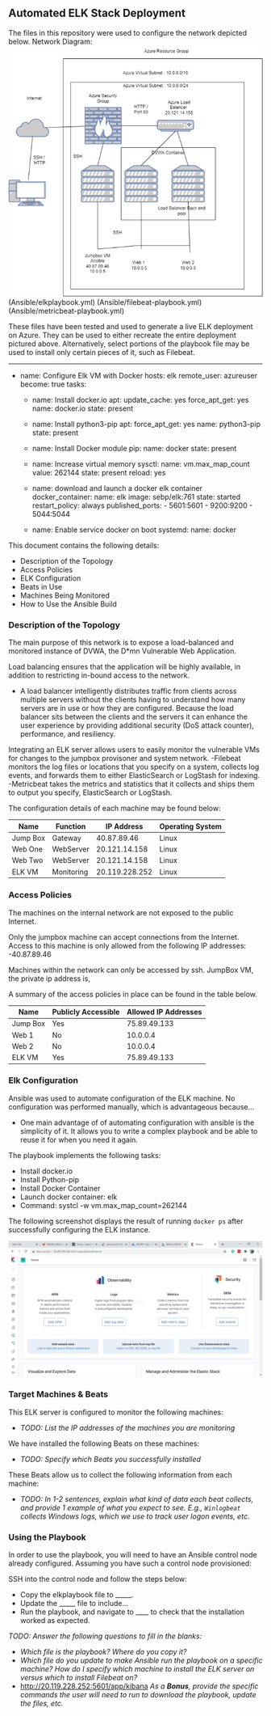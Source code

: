 ## Automated ELK Stack Deployment

The files in this repository were used to configure the network depicted below.
Network Diagram:
![](./Images/NetworkDiagram.png)
(Ansible/elkplaybook.yml) (Ansible/filebeat-playbook.yml) (Ansible/metricbeat-playbook.yml) 

These files have been tested and used to generate a live ELK deployment on Azure. They can be used to either recreate the entire deployment pictured above. Alternatively, select portions of the playbook file may be used to install only certain pieces of it, such as Filebeat.

  - ---
- name: Configure Elk VM with Docker
  hosts: elk
  remote_user: azureuser
  become: true
  tasks:
    - name: Install docker.io
      apt:
        update_cache: yes
        force_apt_get: yes
        name: docker.io
        state: present

    - name: Install python3-pip
      apt:
        force_apt_get: yes
        name: python3-pip
        state: present

    - name: Install Docker module
      pip:
        name: docker
        state: present

    - name: Increase virtual memory
      sysctl:
        name: vm.max_map_count
        value: 262144
        state: present
        reload: yes

    - name: download and launch a docker elk container
      docker_container:
        name: elk
        image: sebp/elk:761
        state: started
        restart_policy: always
        published_ports:
          -  5601:5601
          -  9200:9200
          -  5044:5044
    - name: Enable service docker on boot
      systemd:
        name: docker

This document contains the following details:
- Description of the Topology
- Access Policies
- ELK Configuration
- Beats in Use
- Machines Being Monitored
- How to Use the Ansible Build


### Description of the Topology

The main purpose of this network is to expose a load-balanced and monitored instance of DVWA, the D*mn Vulnerable Web Application.

Load balancing ensures that the application will be highly available, in addition to restricting in-bound access to the network.
- A load balancer intelligently distributes traffic from clients across multiple servers without the clients having to understand how many servers are in use or how they are configured. Because the load balancer sits between the clients and the servers it can enhance the user experience by providing additional security (DoS attack counter), performance, and resiliency. 

Integrating an ELK server allows users to easily monitor the vulnerable VMs for changes to the jumpbox provisoner and system network.
-Filebeat monitors the log files or locations that you specify on a system, collects log events, and forwards them to either ElasticSearch or LogStash for indexing.
-Metricbeat takes the metrics and statistics that it collects and ships them to output you specify, ElasticSearch or LogStash.

The configuration details of each machine may be found below:

| Name     | Function | IP Address | Operating System |
|----------|----------|------------|------------------|
| Jump Box | Gateway  | 40.87.89.46| Linux            |
| Web One  | WebServer| 20.121.14.158| Linux          |
| Web Two  | WebServer| 20.121.14.158| Linux          |
| ELK VM   |Monitoring|20.119.228.252| Linux          |

### Access Policies

The machines on the internal network are not exposed to the public Internet. 

Only the jumpbox machine can accept connections from the Internet. Access to this machine is only allowed from the following IP addresses:
-40.87.89.46

Machines within the network can only be accessed by ssh.
JumpBox VM, the private ip address is, 

A summary of the access policies in place can be found in the table below.

| Name     | Publicly Accessible | Allowed IP Addresses |
|----------|---------------------|----------------------|
| Jump Box | Yes                 | 75.89.49.133         |
| Web 1    | No                  | 10.0.0.4             |
| Web 2    | No                  | 10.0.0.4             |
| ELK VM   | Yes                 | 75.89.49.133         |

### Elk Configuration

Ansible was used to automate configuration of the ELK machine. No configuration was performed manually, which is advantageous because...

- One main advantage of of automating configuration with ansible is the simplicity of it. It allows you to write a complex playbook and be able to reuse it for when you need it again.

The playbook implements the following tasks:
- Install docker.io
- Install Python-pip
- Install Docker Container
- Launch docker container: elk
- Command: systcl -w vm.max_map_count=262144

The following screenshot displays the result of running `docker ps` after successfully configuring the ELK instance.

![](./Images/docker_ps_output.png)

### Target Machines & Beats
This ELK server is configured to monitor the following machines:
- _TODO: List the IP addresses of the machines you are monitoring_

We have installed the following Beats on these machines:
- _TODO: Specify which Beats you successfully installed_

These Beats allow us to collect the following information from each machine:
- _TODO: In 1-2 sentences, explain what kind of data each beat collects, and provide 1 example of what you expect to see. E.g., `Winlogbeat` collects Windows logs, which we use to track user logon events, etc._

### Using the Playbook
In order to use the playbook, you will need to have an Ansible control node already configured. Assuming you have such a control node provisioned: 

SSH into the control node and follow the steps below:
- Copy the elkplaybook file to _____.
- Update the _____ file to include...
- Run the playbook, and navigate to ____ to check that the installation worked as expected.

_TODO: Answer the following questions to fill in the blanks:_
- _Which file is the playbook? Where do you copy it?_
- _Which file do you update to make Ansible run the playbook on a specific machine? How do I specify which machine to install the ELK server on versus which to install Filebeat on?_
- http://20.119.228.252:5601/app/kibana
_As a **Bonus**, provide the specific commands the user will need to run to download the playbook, update the files, etc._
